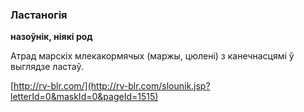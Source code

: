 ### Ластаногія
**назоўнік, ніякі род**

Атрад марскіх млекакормячых (маржы, цюлені) з канечнасцямі ў выглядзе ластаў.

<a rel="author">[http://rv-blr.com/](http://rv-blr.com/slounik.jsp?letterId=0&maskId=0&pageId=1515)</a>
